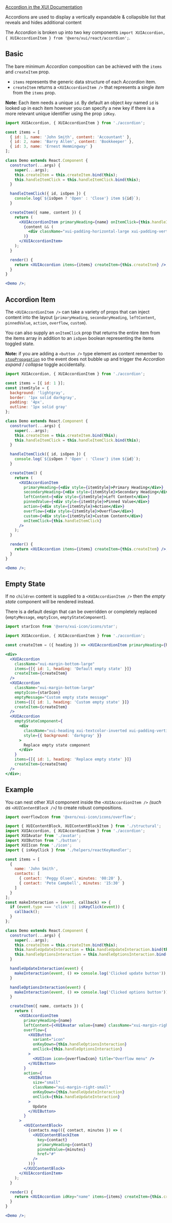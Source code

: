 <div class="xui-margin-vertical">
		<a href="../section-compounds-displayingdata-accordion.html" isDocLink>Accordion in the XUI Documentation</a>
</div>

Accordions are used to display a vertically expandable & collapsible list that reveals and hides additional content

The _Accordion_ is broken up into two key components `import XUIAccordion, { XUIAccordionItem } from '@xero/xui/react/accordion';`.

## Basic

The bare minimum _Accordion_ composition can be achieved with the `items` and `createItem` prop.

- `items` represents the generic data structure of each _Accordion_ item.
- `createItem` returns a `<XUIAccordionItem />` that represents a single _item_ from the `items` prop.

**Note:** Each item needs a unique `id`. By default an object _key_ named `id` is looked up in each item however you can specify a new key if there is a more relevant unique identifier using the prop `idKey`.

```jsx harmony
import XUIAccordion, { XUIAccordionItem } from './accordion';

const items = [
  { id: 1, name: 'John Smith', content: 'Accountant' },
  { id: 2, name: 'Barry Allen', content: 'Bookkeeper' },
  { id: 3, name: 'Ernest Hemmingway' }
];

class Demo extends React.Component {
  constructor(...args) {
    super(...args);
    this.createItem = this.createItem.bind(this);
    this.handleItemClick = this.handleItemClick.bind(this);
  }

  handleItemClick({ id, isOpen }) {
    console.log(`${isOpen ? 'Open' : 'Close'} item ${id}`);
  }

  createItem({ name, content }) {
    return (
      <XUIAccordionItem primaryHeading={name} onItemClick={this.handleItemClick}>
        {content && (
          <div className="xui-padding-horizontal-large xui-padding-vertical-4xlarge">{content}</div>
        )}
      </XUIAccordionItem>
    );
  }

  render() {
    return <XUIAccordion items={items} createItem={this.createItem} />;
  }
}

<Demo />;
```

## Accordion Item

The `<XUIAccordionItem />` can take a variety of props that can inject content into the layout (`primaryHeading`, `secondaryHeading`, `leftContent`, `pinnedValue`, `action`, `overflow`, `custom`).

You can also supply an `onItemClick` prop that returns the entire item from the items array in addition to an `isOpen` boolean representing the items toggled state.

**Note:** if you are adding a `<button />` type element as content remember to [`stopPropagation`](https://developer.mozilla.org/en-US/docs/Web/API/Event/stopPropagation) so the event does not bubble up and trigger the _Accordion_ _expand_ / _collapse_ toggle accidentally.

```jsx harmony
import XUIAccordion, { XUIAccordionItem } from './accordion';

const items = [{ id: 1 }];
const itemStyle = {
  background: 'lightgray',
  border: '1px solid darkgray',
  padding: '4px',
  outline: '1px solid gray'
};

class Demo extends React.Component {
  constructor(...args) {
    super(...args);
    this.createItem = this.createItem.bind(this);
    this.handleItemClick = this.handleItemClick.bind(this);
  }

  handleItemClick({ id, isOpen }) {
    console.log(`${isOpen ? 'Open' : 'Close'} item ${id}`);
  }

  createItem() {
    return (
      <XUIAccordionItem
        primaryHeading={<div style={itemStyle}>Primary Heading</div>}
        secondaryHeading={<div style={itemStyle}>Secondary Heading</div>}
        leftContent={<div style={itemStyle}>Left Content</div>}
        pinnedValue={<div style={itemStyle}>Pinned Value</div>}
        action={<div style={itemStyle}>Action</div>}
        overflow={<div style={itemStyle}>Overflow</div>}
        custom={<div style={itemStyle}>Custom Content</div>}
        onItemClick={this.handleItemClick}
      />
    );
  }

  render() {
    return <XUIAccordion items={items} createItem={this.createItem} />;
  }
}

<Demo />;
```

## Empty State

If no `children` content is supplied to a `<XUIAccordionItem />` then the _empty state_ component will be rendered instead.

There is a default design that can be overridden or completely replaced (`emptyMessage`, `emptyIcon`, `emptyStateComponent`).

```jsx harmony
import starIcon from '@xero/xui-icon/icons/star';

import XUIAccordion, { XUIAccordionItem } from './accordion';

const createItem = ({ heading }) => <XUIAccordionItem primaryHeading={heading} />;

<div>
  <XUIAccordion
    className="xui-margin-bottom-large"
    items={[{ id: 1, heading: 'Default empty state' }]}
    createItem={createItem}
  />
  <XUIAccordion
    className="xui-margin-bottom-large"
    emptyIcon={starIcon}
    emptyMessage="Custom empty state message"
    items={[{ id: 1, heading: 'Custom empty state' }]}
    createItem={createItem}
  />
  <XUIAccordion
    emptyStateComponent={
      <div
        className="xui-heading xui-textcolor-inverted xui-padding-vertical-large xui-text-align-center"
        style={{ background: 'darkgray' }}
      >
        Replace empty state component
      </div>
    }
    items={[{ id: 1, heading: 'Replace empty state' }]}
    createItem={createItem}
  />
</div>;
```

## Example

You can nest other XUI component inside the `<XUIAccordionItem />` _(such as `<XUIContentBlock />`)_ to create robust compositions.

```jsx harmony
import overflowIcon from '@xero/xui-icon/icons/overflow';

import { XUIContentBlock, XUIContentBlockItem } from './structural';
import XUIAccordion, { XUIAccordionItem } from './accordion';
import XUIAvatar from './avatar';
import XUIButton from './button';
import XUIIcon from './icon';
import { isKeyClick } from './helpers/reactKeyHandler';

const items = [
  {
    name: 'John Smith',
    contacts: [
      { contact: 'Peggy Olsen', minutes: '00:20' },
      { contact: 'Pete Campbell', minutes: '15:30' }
    ]
  }
];
const makeInteraction = (event, callback) => {
  if (event.type === 'click' || isKeyClick(event)) {
    callback();
  }
};

class Demo extends React.Component {
  constructor(...args) {
    super(...args);
    this.createItem = this.createItem.bind(this);
    this.handleUpdateInteraction = this.handleUpdateInteraction.bind(this);
    this.handleOptionsInteraction = this.handleOptionsInteraction.bind(this);
  }

  handleUpdateInteraction(event) {
    makeInteraction(event, () => console.log('Clicked update button'));
  }

  handleOptionsInteraction(event) {
    makeInteraction(event, () => console.log('Clicked options button'));
  }

  createItem({ name, contacts }) {
    return (
      <XUIAccordionItem
        primaryHeading={name}
        leftContent={<XUIAvatar value={name} className="xui-margin-right" />}
        overflow={
          <XUIButton
            variant="icon"
            onKeyDown={this.handleOptionsInteraction}
            onClick={this.handleOptionsInteraction}
          >
            <XUIIcon icon={overflowIcon} title="Overflow menu" />
          </XUIButton>
        }
        action={
          <XUIButton
            size="small"
            className="xui-margin-right-small"
            onKeyDown={this.handleUpdateInteraction}
            onClick={this.handleUpdateInteraction}
          >
            Update
          </XUIButton>
        }
      >
        <XUIContentBlock>
          {contacts.map(({ contact, minutes }) => (
            <XUIContentBlockItem
              key={contact}
              primaryHeading={contact}
              pinnedValue={minutes}
              href="#"
            />
          ))}
        </XUIContentBlock>
      </XUIAccordionItem>
    );
  }

  render() {
    return <XUIAccordion idKey="name" items={items} createItem={this.createItem} />;
  }
}

<Demo />;
```
